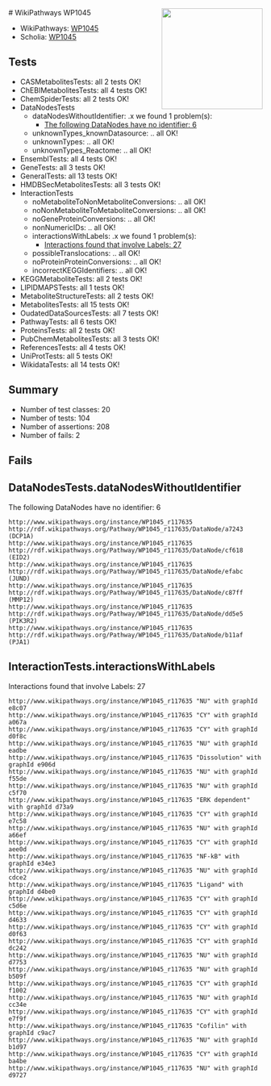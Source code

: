 <img style="float: right; width: 200px" src="https://upload.wikimedia.org/wikipedia/commons/thumb/8/83/Wplogo_with_text_500.png/640px-Wplogo_with_text_500.png" />
# WikiPathways WP1045

* WikiPathways: [WP1045](https://new.wikipathways.org/pathways/WP1045)
* Scholia: [WP1045](https://scholia.toolforge.org/wikipathways/WP1045)
## Tests
* CASMetabolitesTests: all 2 tests OK!
* ChEBIMetabolitesTests: all 4 tests OK!
* ChemSpiderTests: all 2 tests OK!
* DataNodesTests
    * dataNodesWithoutIdentifier: .x we found 1 problem(s):
        * [The following DataNodes have no identifier: 6](#d2d32fa5)
    * unknownTypes_knownDatasource: .. all OK!
    * unknownTypes: .. all OK!
    * unknownTypes_Reactome: .. all OK!
* EnsemblTests: all 4 tests OK!
* GeneTests: all 3 tests OK!
* GeneralTests: all 13 tests OK!
* HMDBSecMetabolitesTests: all 3 tests OK!
* InteractionTests
    * noMetaboliteToNonMetaboliteConversions: .. all OK!
    * noNonMetaboliteToMetaboliteConversions: .. all OK!
    * noGeneProteinConversions: .. all OK!
    * nonNumericIDs: .. all OK!
    * interactionsWithLabels: .x we found 1 problem(s):
        * [Interactions found that involve Labels: 27](#fe97a8de)
    * possibleTranslocations: .. all OK!
    * noProteinProteinConversions: .. all OK!
    * incorrectKEGGIdentifiers: .. all OK!
* KEGGMetaboliteTests: all 2 tests OK!
* LIPIDMAPSTests: all 1 tests OK!
* MetaboliteStructureTests: all 2 tests OK!
* MetabolitesTests: all 15 tests OK!
* OudatedDataSourcesTests: all 7 tests OK!
* PathwayTests: all 6 tests OK!
* ProteinsTests: all 2 tests OK!
* PubChemMetabolitesTests: all 3 tests OK!
* ReferencesTests: all 4 tests OK!
* UniProtTests: all 5 tests OK!
* WikidataTests: all 14 tests OK!


## Summary

* Number of test classes: 20
* Number of tests: 104
* Number of assertions: 208
* Number of fails: 2

## Fails

<a name="d2d32fa5" />

## DataNodesTests.dataNodesWithoutIdentifier

The following DataNodes have no identifier: 6
```
http://www.wikipathways.org/instance/WP1045_r117635 http://rdf.wikipathways.org/Pathway/WP1045_r117635/DataNode/a7243 (DCP1A)
http://www.wikipathways.org/instance/WP1045_r117635 http://rdf.wikipathways.org/Pathway/WP1045_r117635/DataNode/cf618 (EID2)
http://www.wikipathways.org/instance/WP1045_r117635 http://rdf.wikipathways.org/Pathway/WP1045_r117635/DataNode/efabc (JUND)
http://www.wikipathways.org/instance/WP1045_r117635 http://rdf.wikipathways.org/Pathway/WP1045_r117635/DataNode/c87ff (MMP12)
http://www.wikipathways.org/instance/WP1045_r117635 http://rdf.wikipathways.org/Pathway/WP1045_r117635/DataNode/dd5e5 (PIK3R2)
http://www.wikipathways.org/instance/WP1045_r117635 http://rdf.wikipathways.org/Pathway/WP1045_r117635/DataNode/b11af (PJA1)
```

<a name="fe97a8de" />

## InteractionTests.interactionsWithLabels

Interactions found that involve Labels: 27
```
http://www.wikipathways.org/instance/WP1045_r117635 "NU" with graphId e8c07
http://www.wikipathways.org/instance/WP1045_r117635 "CY" with graphId a067a
http://www.wikipathways.org/instance/WP1045_r117635 "CY" with graphId d0f8c
http://www.wikipathways.org/instance/WP1045_r117635 "NU" with graphId eadbe
http://www.wikipathways.org/instance/WP1045_r117635 "Dissolution" with graphId e906d
http://www.wikipathways.org/instance/WP1045_r117635 "NU" with graphId f55de
http://www.wikipathways.org/instance/WP1045_r117635 "NU" with graphId c5f70
http://www.wikipathways.org/instance/WP1045_r117635 "ERK dependent" with graphId d73a9
http://www.wikipathways.org/instance/WP1045_r117635 "CY" with graphId e7c58
http://www.wikipathways.org/instance/WP1045_r117635 "NU" with graphId a66ef
http://www.wikipathways.org/instance/WP1045_r117635 "CY" with graphId aee0d
http://www.wikipathways.org/instance/WP1045_r117635 "NF-kB" with graphId e34e3
http://www.wikipathways.org/instance/WP1045_r117635 "NU" with graphId cdce2
http://www.wikipathways.org/instance/WP1045_r117635 "Ligand" with graphId d4be0
http://www.wikipathways.org/instance/WP1045_r117635 "CY" with graphId c5d6e
http://www.wikipathways.org/instance/WP1045_r117635 "CY" with graphId d4633
http://www.wikipathways.org/instance/WP1045_r117635 "CY" with graphId d0f63
http://www.wikipathways.org/instance/WP1045_r117635 "CY" with graphId dc242
http://www.wikipathways.org/instance/WP1045_r117635 "NU" with graphId d7753
http://www.wikipathways.org/instance/WP1045_r117635 "NU" with graphId b509f
http://www.wikipathways.org/instance/WP1045_r117635 "CY" with graphId f1002
http://www.wikipathways.org/instance/WP1045_r117635 "NU" with graphId cc34e
http://www.wikipathways.org/instance/WP1045_r117635 "CY" with graphId e7f9f
http://www.wikipathways.org/instance/WP1045_r117635 "Cofilin" with graphId c9ac7
http://www.wikipathways.org/instance/WP1045_r117635 "NU" with graphId b1d97
http://www.wikipathways.org/instance/WP1045_r117635 "CY" with graphId ba4be
http://www.wikipathways.org/instance/WP1045_r117635 "NU" with graphId d9727
```

